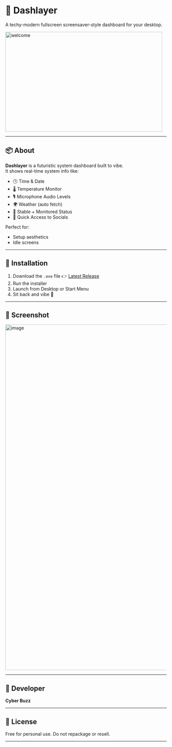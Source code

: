 # 💠 Dashlayer

A techy-modern fullscreen screensaver-style dashboard for your desktop.

<img width="490" height="312" alt="welcome" src="https://github.com/user-attachments/assets/fbb594b2-ff82-4f22-8422-f33a2d802f11" />


---

## 📦 About

**Dashlayer** is a futuristic system dashboard built to vibe.  
It shows real-time system info like:

- 🕒 Time & Date  
- 🌡️ Temperature Monitor  
- 🎙️ Microphone Audio Levels  
- 🌍 Weather (auto fetch)  
- 🧠 Stable + Monitored Status  
- 🔗 Quick Access to Socials

Perfect for:
- Setup aesthetics
- Idle screens

---

## 🔧 Installation

1. Download the `.exe` file 👉 [Latest Release](https://github.com/cyberbuzzytb/Dashlayer/releases/latest)
2. Run the installer  
3. Launch from Desktop or Start Menu  
4. Sit back and vibe 🌌

---

## 📸 Screenshot

<img width="1919" height="1079" alt="image" src="https://github.com/user-attachments/assets/07b6fdbc-1881-4172-931e-6849301a4972" />



---

## 👤 Developer

**Cyber Buzz**  

---

## 🧾 License

Free for personal use. Do not repackage or resell.

---

